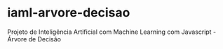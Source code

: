# iaml-arvore-decisao
Projeto de Inteligência Artificial com Machine Learning com Javascript - Árvore de Decisão
